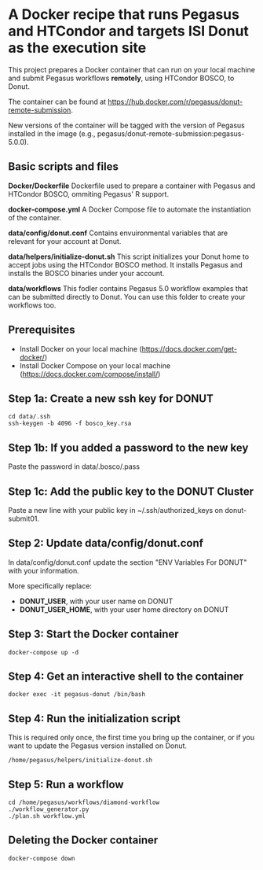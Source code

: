 # A Docker recipe that runs Pegasus and HTCondor and targets ISI Donut as the execution site

This project prepares a Docker container that can run on your local machine and submit Pegasus workflows **remotely**, using HTCondor BOSCO, to Donut.

The container can be found at https://hub.docker.com/r/pegasus/donut-remote-submission.

New versions of the container will be tagged with the version of Pegasus installed in the image (e.g., pegasus/donut-remote-submission:pegasus-5.0.0).

## Basic scripts and files

**Docker/Dockerfile** Dockerfile used to prepare a container with Pegasus and HTCondor BOSCO, ommiting Pegasus' R support.

**docker-compose.yml** A Docker Compose file to automate the instantiation of the container.

**data/config/donut.conf** Contains envuironmental variables that are relevant for your account at Donut.

**data/helpers/initialize-donut.sh** This script initializes your Donut home to accept jobs using the HTCondor BOSCO method. It installs Pegasus and installs the BOSCO binaries under your account.

**data/workflows** This fodler contains Pegasus 5.0 workflow examples that can be submitted directly to Donut. You can use this folder to create your workflows too.

## Prerequisites

- Install Docker on your local machine (https://docs.docker.com/get-docker/)
- Install Docker Compose on your local machine (https://docs.docker.com/compose/install/)

Step 1a: Create a new ssh key for DONUT
--------------------------------------
```
cd data/.ssh
ssh-keygen -b 4096 -f bosco_key.rsa
```

Step 1b: If you added a password to the new key
-----------------------------------------------
Paste the password in data/.bosco/.pass

Step 1c: Add the public key to the DONUT Cluster
------------------------------------------------
Paste a new line with your public key in ~/.ssh/authorized\_keys on donut-submit01.

Step 2: Update data/config/donut.conf
-------------------------------------
In data/config/donut.conf update the section "ENV Variables For DONUT" with your information.

More specifically replace:
- **DONUT\_USER**, with your user name on DONUT
- **DONUT\_USER\_HOME**, with your user home directory on DONUT

Step 3: Start the Docker container
----------------------------------

```
docker-compose up -d
```

Step 4: Get an interactive shell to the container
-------------------------------------------------
```
docker exec -it pegasus-donut /bin/bash
```

Step 4: Run the initialization script
--------------------------------------
This is required only once, the first time you bring up the container, or if you want to update the Pegasus version installed on Donut.
```
/home/pegasus/helpers/initialize-donut.sh
```

Step 5: Run a workflow
----------------------

```
cd /home/pegasus/workflows/diamond-workflow
./workflow_generator.py
./plan.sh workflow.yml
```

Deleting the Docker container
-----------------------------

```
docker-compose down
```
